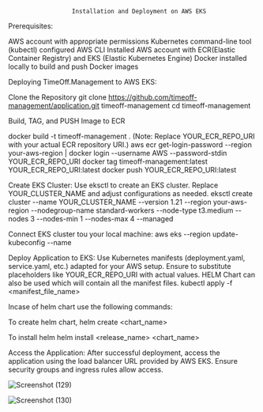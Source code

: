                       Installation and Deployment on AWS EKS

Prerequisites:

AWS account with appropriate permissions
Kubernetes command-line tool (kubectl) configured
AWS CLI Installed
AWS account with ECR(Elastic Container Registry) and EKS (Elastic Kubernetes Engine)
Docker installed locally to build and push Docker images

Deploying TimeOff.Management to AWS EKS:

Clone the Repository
git clone https://github.com/timeoff-management/application.git timeoff-management
cd timeoff-management

Build, TAG, and PUSH Image to ECR

docker build -t timeoff-management .
(Note: Replace YOUR_ECR_REPO_URI with your actual ECR repository URI.)
aws ecr get-login-password --region your-aws-region | docker login --username AWS --password-stdin YOUR_ECR_REPO_URI
docker tag timeoff-management:latest YOUR_ECR_REPO_URI:latest
docker push YOUR_ECR_REPO_URI:latest

Create EKS Cluster:
Use eksctl to create an EKS cluster. Replace YOUR_CLUSTER_NAME and adjust configurations as needed.
eksctl create cluster --name YOUR_CLUSTER_NAME --version 1.21 --region your-aws-region --nodegroup-name standard-workers --node-type t3.medium --nodes 3 --nodes-min 1 --nodes-max 4 --managed

Connect EKS cluster tou your local machine:
aws eks --region <region> update-kubeconfig --name <cluster-name>

Deploy Application to EKS:
Use Kubernetes manifests (deployment.yaml, service.yaml, etc.) adapted for your AWS setup. Ensure to substitute placeholders like YOUR_ECR_REPO_URI with actual values.
HELM Chart can also be used which will contain all the manifest files.
kubectl apply -f <manifest_file_name>

Incase of helm chart use the following commands:

To create helm chart,
helm create <chart_name>

To install helm
helm install <release_name> <chart_name>

Access the Application:
After successful deployment, access the application using the load balancer URL provided by AWS EKS. Ensure security groups and ingress rules allow access.


![Screenshot (129)](https://github.com/user-attachments/assets/3fe00be1-d75c-4895-a6eb-abd664cdcebb)

![Screenshot (130)](https://github.com/user-attachments/assets/4bb3e64b-d3b9-4a15-a2ff-6792806cc06d)

